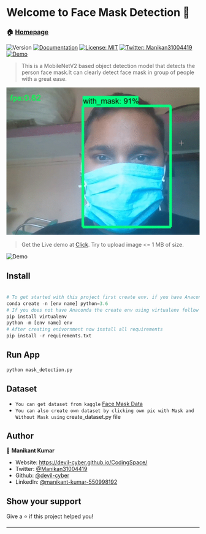 # Welcome to Face Mask Detection 👋
### 🏠 [Homepage](https://github.com/devil-cyber/Mask-Detection)
![Version](https://img.shields.io/badge/version-1.0.0-blue.svg?cacheSeconds=2592000)
[![Documentation](https://img.shields.io/badge/documentation-yes-brightgreen.svg)](https://devil-cyber.github.io/CodingSpace/mask-detection/)
[![License: MIT](https://img.shields.io/badge/License-MIT-yellow.svg)](#)
[![Twitter: Manikan31004419](https://img.shields.io/twitter/follow/Manikan09676833.svg?style=social)](https://twitter.com/Manikan09676833)
[![Demo](https://img.shields.io/badge/Demo-Live%20project%20demo-blue)](https://share.streamlit.io/devil-cyber/mask-detection/app.py)

> This is a MobileNetV2 based object detection model that detects the person face mask.It can clearly detect face mask in group of people with a great ease.

![Demo](video.gif)

> Get the Live demo at [Click](https://share.streamlit.io/devil-cyber/mask-detection/app.py). Try to upload image <= 1 MB of size.

![Demo](https://apps.streamlitusercontent.com/devil-cyber/mask-detection/master/app.py/+/media/1a2a9bbe95708d409e9d4449aaea4496c1180e55c1b4cd1a1088a518.jpeg)

## Install

```python

# To get started with this project first create env. if you have Anaconda then create env using below command:
conda create -n [env name] python=3.6
# If you does not have Anaconda the create env using virtualenv follow below command:
pip install virtualenv
python -m [env name] env
# After creating enivornment now install all requirements
pip install -r requirements.txt

```


## Run App

```sh
python mask_detection.py
```
## Dataset
- `You can get dataset from kaggle` [Face Mask Data](https://www.kaggle.com/andrewmvd/face-mask-detection)
- `You can also create own dataset by clicking own pic with Mask and Without Mask using`  create_dataset.py file


## Author

👤 **Manikant Kumar**

* Website: https://devil-cyber.github.io/CodingSpace/
* Twitter: [@Manikan31004419](https://twitter.com/Manikan09676833)
* Github: [@devil-cyber](https://github.com/devil-cyber)
* LinkedIn: [@manikant-kumar-550998192](https://linkedin.com/in/manikant-kumar-550998192)

## Show your support

Give a ⭐️ if this project helped you!


***
 
